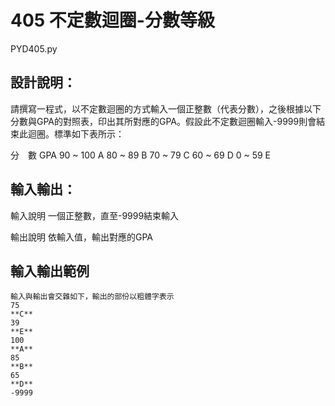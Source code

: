 # 405 不定數迴圈-分數等級
PYD405.py
## 設計說明：
請撰寫一程式，以不定數迴圈的方式輸入一個正整數（代表分數），之後根據以下分數與GPA的對照表，印出其所對應的GPA。假設此不定數迴圈輸入-9999則會結束此迴圈。標準如下表所示：

分　數	GPA
90 ~ 100	A
80 ~ 89	B
70 ~ 79	C
60 ~ 69	D
0 ~ 59	E

## 輸入輸出：
輸入說明
一個正整數，直至-9999結束輸入

輸出說明
依輸入值，輸出對應的GPA

## 輸入輸出範例
```
輸入與輸出會交雜如下，輸出的部份以粗體字表示
75
**C**
39
**E**
100
**A**
85
**B**
65
**D**
-9999
```
